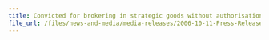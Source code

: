 ```yaml
---
title: Convicted for brokering in strategic goods without authorisation
file_url: /files/news-and-media/media-releases/2006-10-11-Press-Release.pdf
---
```

